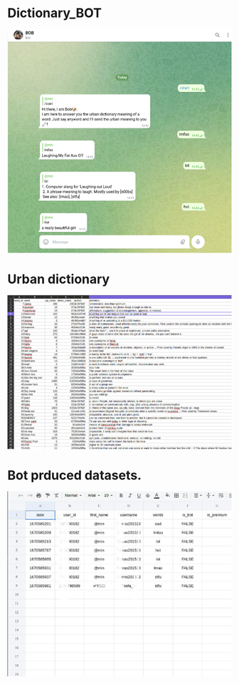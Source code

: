 # Dictionary_BOT
![Screenshot](pic/bob.png)
# Urban dictionary 
![Screenshot](pic/urban.png)
# Bot prduced datasets.
![Screenshot](pic/datas.jpeg)

